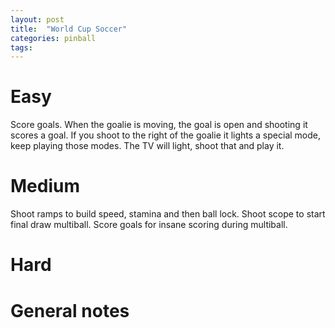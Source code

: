 ```yaml
---
layout: post
title:  "World Cup Soccer"
categories: pinball
tags: 
---
```


# Easy
Score goals. When the goalie is moving, the goal is open and shooting it scores a goal. If you shoot to the right of the goalie it lights a special mode, keep playing those modes. The TV will light, shoot that and play it.

# Medium
 Shoot ramps to build speed, stamina and then ball lock. Shoot scope to start final draw multiball. Score goals for insane scoring during multiball.
 
# Hard
# General notes


